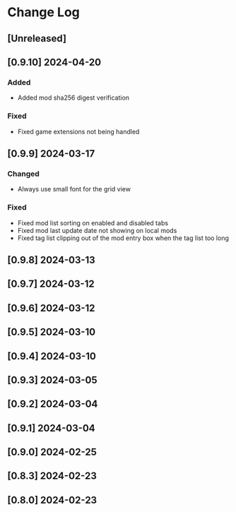 <!-- markdownlint-disable MD013 MD024 -->

# Change Log

## [Unreleased]
## [0.9.10] 2024-04-20

### Added

- Added mod sha256 digest verification

### Fixed

- Fixed game extensions not being handled

## [0.9.9] 2024-03-17

### Changed

- Always use small font for the grid view

### Fixed

- Fixed mod list sorting on enabled and disabled tabs
- Fixed mod last update date not showing on local mods
- Fixed tag list clipping out of the mod entry box when the tag list too long

## [0.9.8] 2024-03-13

## [0.9.7] 2024-03-12

## [0.9.6] 2024-03-12

## [0.9.5] 2024-03-10

## [0.9.4] 2024-03-10

## [0.9.3] 2024-03-05

## [0.9.2] 2024-03-04

## [0.9.1] 2024-03-04

## [0.9.0] 2024-02-25

## [0.8.3] 2024-02-23

## [0.8.0] 2024-02-23
